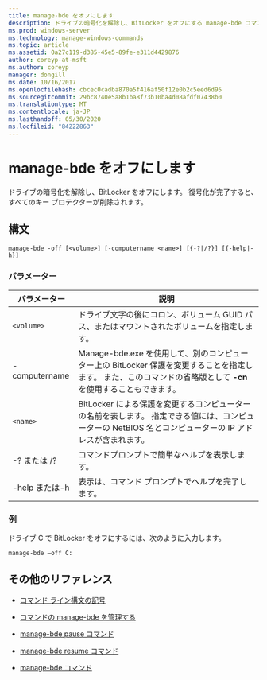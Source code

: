 ```yaml
---
title: manage-bde をオフにします
description: ドライブの暗号化を解除し、BitLocker をオフにする manage-bde コマンドのリファレンストピックです。
ms.prod: windows-server
ms.technology: manage-windows-commands
ms.topic: article
ms.assetid: 0a27c119-d385-45e5-89fe-e311d4429876
author: coreyp-at-msft
ms.author: coreyp
manager: dongill
ms.date: 10/16/2017
ms.openlocfilehash: cbcec0cadba870a5f416af50f12e0b2c5eed6d95
ms.sourcegitcommit: 29bc8740e5a8b1ba8f73b10ba4d08afdf07438b0
ms.translationtype: MT
ms.contentlocale: ja-JP
ms.lasthandoff: 05/30/2020
ms.locfileid: "84222863"
---
```

# <a name="manage-bde-off"></a>manage-bde をオフにします

ドライブの暗号化を解除し、BitLocker をオフにします。 復号化が完了すると、すべてのキー プロテクターが削除されます。

## <a name="syntax"></a>構文

```
manage-bde -off [<volume>] [-computername <name>] [{-?|/?}] [{-help|-h}]
```

### <a name="parameters"></a>パラメーター

| パラメーター | 説明 |
| --------- | ----------- |
| `<volume>` | ドライブ文字の後にコロン、ボリューム GUID パス、またはマウントされたボリュームを指定します。 |
| -computername | Manage-bde.exe を使用して、別のコンピューター上の BitLocker 保護を変更することを指定します。 また、このコマンドの省略版として **-cn**を使用することもできます。 |
| `<name>` | BitLocker による保護を変更するコンピューターの名前を表します。 指定できる値には、コンピューターの NetBIOS 名とコンピューターの IP アドレスが含まれます。 |
| -? または /? | コマンドプロンプトで簡単なヘルプを表示します。 |
| -help または-h | 表示は、コマンド プロンプトでヘルプを完了します。 |

### <a name="examples"></a>例

ドライブ C で BitLocker をオフにするには、次のように入力します。

```
manage-bde –off C:
```

## <a name="additional-references"></a>その他のリファレンス

- [コマンド ライン構文の記号](command-line-syntax-key.md)

- [コマンドの manage-bde を管理する](manage-bde-on.md)

- [manage-bde pause コマンド](manage-bde-pause.md)

- [manage-bde resume コマンド](manage-bde-resume.md)

- [manage-bde コマンド](manage-bde.md)
